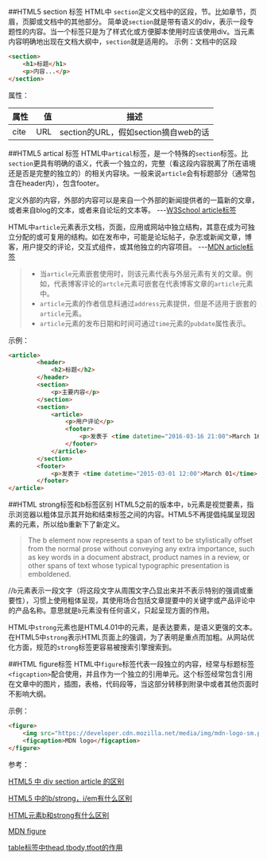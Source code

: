 ##HTML5 section 标签
HTML中 ```section```定义文档中的区段，节。比如章节，页眉，页脚或文档中的其他部分。
简单说```section```就是带有语义的div，表示一段专题性的内容。当一个标签只是为了样式化或方便脚本使用时应该使用div。当元素内容明确地出现在文档大纲中，```section```就是适用的。
示例：文档中的区段
```html
<section>
    <h1>标题</h1>
    <p>内容...</p>
</section>
```

属性：

|属性 |值 |描述|
|-----|---: |:---:|
|cite |URL |section的URL，假如section摘自web的话|

##HTML5 artical 标签
HTML中```artical```标签，是一个特殊的```section```标签。比```section```更具有明确的语义，代表一个独立的，完整（看这段内容脱离了所在语境还是否是完整的独立的）的相关内容块。一般来说```article```会有标题部分（通常包含在header内），包含footer。

定义外部的内容，外部的内容可以是来自一个外部的新闻提供者的一篇新的文章，或者来自blog的文本，或者来自论坛的文本等。   ---[W3School article标签](http://www.w3school.com.cn/html5/html5_article.asp)

HTML中```article```元素表示文档，页面，应用或网站中独立结构，其意在成为可独立分配的或可复用的结构。如在发布中，可能是论坛帖子，杂志或新闻文章，博客，用户提交的评论，交互式组件，或其他独立的内容项目。   ---[MDN article标签](https://developer.mozilla.org/zh-CN/docs/Web/HTML/Element/article)
> * 当```article```元素嵌套使用时，则该元素代表与外层元素有关的文章。例如，代表博客评论的```artcle```元素可嵌套在代表博客文章的```article```元素中。
> * ```article```元素的作者信息科通过```address```元素提供，但是不适用于嵌套的```article```元素。
> * ```article```元素的发布日期和时间可通过```time```元素的```pubdate```属性表示。

示例：
```html
<article>
        <header>
            <h2>标题</h2>
        </header>
        <section>
            <p>主要内容</p>
        </section>
        <section>
            <article>
                <p>用户评论</p>
                <footer>
                    <p>发表于 <time datetime="2016-03-16 21:00">March 16</time> by 游客</p>
                </footer>
            </article>
        </section>
        <footer>
            <p>发表于 <time datetime="2015-03-01 12:00">March 01</time> by 内容发布者</p>
        </footer>
</article>
```

##HTML strong标签和b标签区别
HTML5之前的版本中，```b```元素是视觉要素，指示浏览器以粗体显示其开始和结束标签之间的内容。HTML5不再提倡纯属呈现因素的元素，所以给b重新下了新定义。
> The b element now represents a span of text to be stylistically offset from the normal prose without conveying any extra importance, such as key words in a document abstract, product names in a review, or other spans of text whose typical typographic presentation is emboldened.

//```b```元素表示一段文字（将这段文字从周围文字凸显出来并不表示特别的强调或重要性），习惯上使用粗体呈现，其使用场合包括文章提要中的关键字或产品评论中的产品名称。意思就是```b```元素没有任何语义，只起呈现方面的作用。

HTML中```strong```元素也是HTML4.01中的元素，是表达要素，是语义更强的文本。在HTML5中```strong```表示HTML页面上的强调，为了表明是重点而加粗。从网站优化方面，规范的```strong```标签更容易被搜索引擎搜索到。


##HTML figure标签
HTML中```figure```标签代表一段独立的内容，经常与标题标签```<figcaption>```配合使用，并且作为一个独立的引用单元。这个标签经常包含引用在文章中的图片，插图，表格，代码段等，当这部分转移到附录中或者其他页面时不影响大纲。

示例：
```html
<figure>
    <img src="https://developer.cdn.mozilla.net/media/img/mdn-logo-sm.png" alt="MDN logo">
    <figcaption>MDN logo</figcaption>
</figure>
```

参考：

[HTML5 中 div section article 的区别](https://www.qianduan.net/html5-differences-in-the-div-section-article/)

[HTML5 中的b/strong，i/em有什么区别](https://www.zhihu.com/question/19551271)

[HTML元素b和strong有什么区别](https://www.zhihu.com/question/20961933)

[MDN figure](https://developer.mozilla.org/zh-CN/docs/Web/HTML/Element/figure)

[table标签中thead,tbody,tfoot的作用](http://www.dreamershop.com/info/n971c8.aspx)
